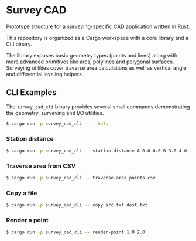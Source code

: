 # Survey CAD

Prototype structure for a surveying-specific CAD application written in Rust.

This repository is organized as a Cargo workspace with a core library and a CLI binary.

The library exposes basic geometry types (points and lines) along with more
advanced primitives like arcs, polylines and polygonal surfaces. Surveying
utilities cover traverse area calculations as well as vertical angle and
differential leveling helpers.

## CLI Examples

The `survey_cad_cli` binary provides several small commands demonstrating the
geometry, surveying and I/O utilities.

```bash
$ cargo run -p survey_cad_cli -- --help
```

### Station distance

```bash
$ cargo run -p survey_cad_cli -- station-distance A 0.0 0.0 B 3.0 4.0
```

### Traverse area from CSV

```bash
$ cargo run -p survey_cad_cli -- traverse-area points.csv
```

### Copy a file

```bash
$ cargo run -p survey_cad_cli -- copy src.txt dest.txt
```

### Render a point

```bash
$ cargo run -p survey_cad_cli -- render-point 1.0 2.0
```
